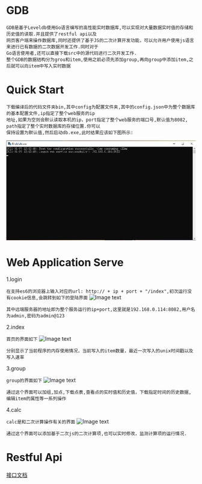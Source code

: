 # GDB
```
GDB是基于Leveldb使用Go语言编写的高性能实时数据库,可以实现对大量数据实时值的存储和历史值的读取.并且提供了restful api以及
网页客户端来操作数据库,同时还提供了基于JS的二次计算开发功能，可以允许用户使用js语言来进行已有数据的二次数据开发工作.同时对于
Go语言使用者,还可以直接下载src中的源代码进行二次开发工作.
整个GDB的数据结构分为grou和item,使用之前必须先添加group,再向group中添加item,之后就可以向item中写入实时数据
```

# Quick Start
```
下载编译后的代码文件夹bin,其中config为配置文件夹,其中的config.json中为整个数据库的基本配置文件,ip指定了整个web服务的ip
地址,如果为空则会默认读取本机的ip，port指定了整个web服务的端口号,默认值为8082, path指定了整个实时数据库的存储位置.你可以
保持设置为默认值,然后启动db.exe,此时结果应该如下图所示:
```
![Image text](https://github.com/JustKeepSilence/gdb/blob/master/images/launch.png)



# Web Application Serve
1.login

```在支持es6的浏览器上输入对应的url: http:// + ip + port + "/index",初次运行没有cookie信息,会跳转到如下的登陆界面```
![Image text](https://github.com/JustKeepSilence/gdb/blob/master/images/login.png)

```其中远端服务器的地址即为整个服务运行的ip+port,这里就是192.168.0.114:8082,用户名为admin,密码为admin@123```

2.index

```首页的界面如下```
![Image text](https://github.com/JustKeepSilence/gdb/blob/master/images/index.png)

```分别显示了当前程序的内存使用情况，当前写入的item数量，最近一次写入的unix时间戳以及写入速率```


3.group

```group的界面如下```
![Image text](https://github.com/JustKeepSilence/gdb/blob/master/images/group.png)

```通过这个界面可以加组,加点,下载点表,查看点的实时值和历史值，下载指定时间的历史数据,编辑item的属性等一系列操作```

4.calc

```calc是和二次计算操作有关的界面```
![Image text](https://github.com/JustKeepSilence/gdb/blob/master/images/calc.png)

```通过这个界面可以添加基于二次js的二次计算项,也可以实时修改，监测计算项的运行情况.```

# Restful Api
[接口文档](https://justkeepsilence.gitbook.io/gdb/)